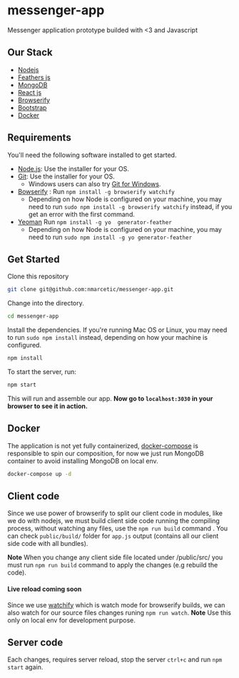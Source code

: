 # messenger-app
Messenger application prototype builded with <3 and Javascript
## Our Stack
- [Nodejs](https://nodejs.org/en/)
- [Feathers js](http://feathersjs.com/)
- [MongoDB](https://www.mongodb.com/)
- [React js](https://facebook.github.io/react/)
- [Browserify](http://browserify.org/)
- [Bootstrap](http://getbootstrap.com/)
- [Docker](https://www.docker.com/)


## Requirements

You'll need the following software installed to get started.

  - [Node.js](http://nodejs.org): Use the installer for your OS.
  - [Git](http://git-scm.com/downloads): Use the installer for your OS.
    - Windows users can also try [Git for Windows](http://git-for-windows.github.io/).
  - [Bowserify](http://browserify.org/) : Run `npm install -g browserify watchify`
    - Depending on how Node is configured on your machine, you may need to run `sudo npm install -g browserify watchify` instead, if you get an error with the first command.
- [Yeoman](http://yeoman.io/generators/) Run `npm install -g yo  generator-feather`
    - Depending on how Node is configured on your machine, you may need to run `sudo npm install -g yo generator-feather`


## Get Started

Clone this repository

```bash
git clone git@github.com:nmarcetic/messenger-app.git
```

Change into the directory.

```bash
cd messenger-app
```

Install the dependencies. If you're running Mac OS or Linux, you may need to run `sudo npm install` instead, depending on how your machine is configured.

```bash
npm install
```

To start the server, run:

```bash
npm start
```
This will run and assemble our  app.
 **Now go to `localhost:3030` in your browser to see it in action.**

## Docker
The application is not yet fully containerized,  [docker-compose](https://docs.docker.com/compose/) is responsible to spin our composition, for now we just run MongoDB container to avoid installing MongoDB on local env.
```bash
docker-compose up -d
```



## Client code
Since we use power of browserify to split our client code in modules, like we do with nodejs, we must build client side code running the compiling process, without watching any files, use the `npm run build` command .
You can check `public/build/` folder for `app.js` output (contains all our client side code with all bundles).


**Note** When you change any client side file located under /public/src/ you must run `npm run build` command to apply the changes (e.g rebuild the code).


#### Live reload coming soon
Since we use [watchify](https://github.com/substack/watchify) which is watch mode for browserify builds, we can also watch for our source files changes runing `npm run watch`.  **Note** Use this only on local env for development purpose.
## Server code
Each changes, requires server reload, stop the server `ctrl+c` and run `npm start` again.
